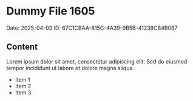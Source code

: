 # Dummy File 1605

Date: 2025-04-03
ID: 67C1CBAA-815C-4A39-9B5B-41238CB4B087

## Content

Lorem ipsum dolor sit amet, consectetur adipiscing elit.
Sed do eiusmod tempor incididunt ut labore et dolore magna aliqua.

* Item 1
* Item 2
* Item 3


